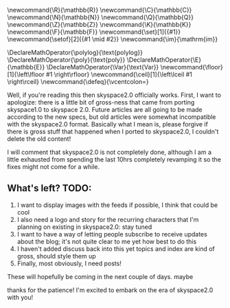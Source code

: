 \newcommand{\R}{\mathbb{R}}
\newcommand{\C}{\mathbb{C}}
\newcommand{\N}{\mathbb{N}}
\newcommand{\Q}{\mathbb{Q}}
\newcommand{\Z}{\mathbb{Z}}
\newcommand{\K}{\mathbb{K}}
\newcommand{\F}{\mathbb{F}}
\newcommand{\set}[1]{\{#1\}}
\newcommand{\setof}[2]{\{#1 \mid #2\}}
\newcommand{\im}{\mathrm{im}}

\DeclareMathOperator{\polylog}{\text{polylog}}
\DeclareMathOperator{\poly}{\text{poly}}
\DeclareMathOperator{\E}{\mathbb{E}}
\DeclareMathOperator{\Var}{\text{Var}}
\newcommand{\floor}[1]{\left\lfloor #1 \right\rfloor}
\newcommand{\ceil}[1]{\left\lceil #1 \right\rceil}
\newcommand{\defeq}{\vcentcolon=}



Well, if you're reading this then skyspace2.0 officially works.
First, I want to apologize: there is a little bit of gross-ness
that came from porting skyspace1.0 to skyspace 2.0. Future
articles are all going to be made according to the new specs, 
but old articles were somewhat incompatible with the skyspace2.0
format.
Basically what I mean is, please forgive if there is gross stuff
that happened when I ported to skyspace2.0, I couldn't delete the
old content!

I will comment that skyspace2.0 is not completely done, although
I am a little exhausted from spending the last 10hrs completely
revamping it so the fixes might not come for a while.

## What's left? TODO:
1. I want to display images with the feeds if possible, I think that could be cool
2. I also need a logo and story for the recurring characters that
  I'm planning on existing in skyspace2.0: stay tuned
3. I want to have a way of letting people subscribe to receive
  updates about the blog; it's not quite clear to me yet how best
  to do this
4. I haven't added discuss back into this yet
topics and index are kind of gross, should style them up
5. Finally, most obviously, I need posts!

These will hopefully be coming in the next couple of days. maybe

thanks for the patience!
I'm excited to embark on the era of skyspace2.0 with you!

